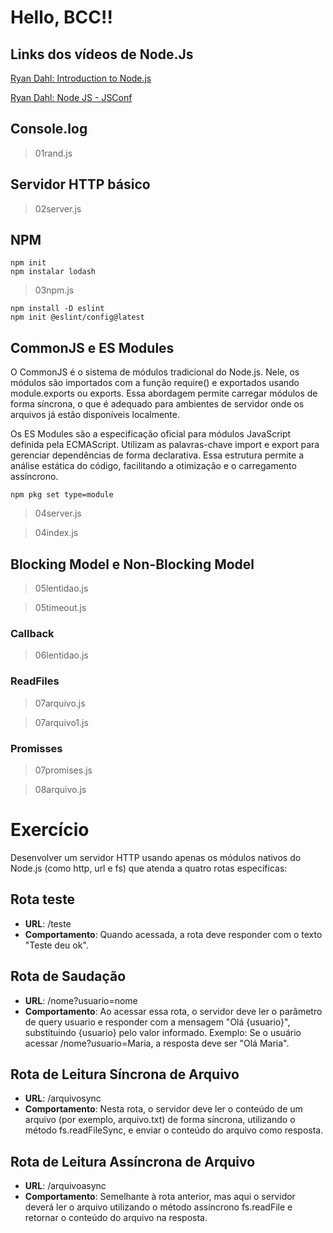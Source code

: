 # Hello, BCC!!

## Links dos vídeos de Node.Js
[Ryan Dahl: Introduction to Node.js](https://www.youtube.com/watch?v=M-sc73Y-zQA)

[Ryan Dahl: Node JS - JSConf](https://www.youtube.com/watch?v=EeYvFl7li9E)

## Console.log
> 01rand.js

## Servidor HTTP básico
> 02server.js

## NPM
```
npm init
npm instalar lodash
```
>03npm.js

```
npm install -D eslint
npm init @eslint/config@latest
```

## CommonJS e ES Modules
O CommonJS é o sistema de módulos tradicional do Node.js. Nele, os módulos são importados com a função require() e exportados usando module.exports ou exports. Essa abordagem permite carregar módulos de forma síncrona, o que é adequado para ambientes de servidor onde os arquivos já estão disponíveis localmente.

Os ES Modules são a especificação oficial para módulos JavaScript definida pela ECMAScript. Utilizam as palavras-chave import e export para gerenciar dependências de forma declarativa. Essa estrutura permite a análise estática do código, facilitando a otimização e o carregamento assíncrono.

```npm pkg set type=module```

> 04server.js

> 04index.js

## Blocking Model e Non-Blocking Model

> 05lentidao.js

> 05timeout.js

### Callback
> 06lentidao.js

### ReadFiles
> 07arquivo.js

> 07arquivo1.js

### Promisses
> 07promises.js

> 08arquivo.js

# Exercício
Desenvolver um servidor HTTP usando apenas os módulos nativos do Node.js (como http, url e fs) que atenda a quatro rotas específicas:

## Rota teste
- **URL**: /teste
- **Comportamento**: Quando acessada, a rota deve responder com o texto "Teste deu ok".

## Rota de Saudação
- **URL**: /nome?usuario=nome
- **Comportamento**: Ao acessar essa rota, o servidor deve ler o parâmetro de query usuario e responder com a mensagem "Olá {usuario}", substituindo {usuario} pelo valor informado.
Exemplo: Se o usuário acessar /nome?usuario=Maria, a resposta deve ser "Olá Maria".

## Rota de Leitura Síncrona de Arquivo
- **URL**: /arquivosync
- **Comportamento**: Nesta rota, o servidor deve ler o conteúdo de um arquivo (por exemplo, arquivo.txt) de forma síncrona, utilizando o método fs.readFileSync, e enviar o conteúdo do arquivo como resposta.

## Rota de Leitura Assíncrona de Arquivo
- **URL**: /arquivoasync
- **Comportamento**: Semelhante à rota anterior, mas aqui o servidor deverá ler o arquivo utilizando o método assíncrono fs.readFile e retornar o conteúdo do arquivo na resposta.




